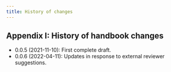 ```yaml
---
title: History of changes
---
```


## Appendix I: History of handbook changes

- 0.0.5 (2021-11-10): First complete draft.
- 0.0.6 (2022-04-11): Updates in response to external reviewer suggestions. 
